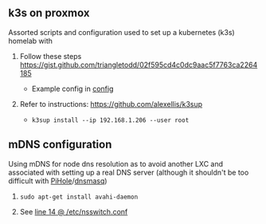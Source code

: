 ## k3s on proxmox 
Assorted scripts and configuration used to set up a kubernetes (k3s) homelab with 
1. Follow these steps https://gist.github.com/triangletodd/02f595cd4c0dc9aac5f7763ca2264185
   - Example config in [config](./config)

2. Refer to instructions: https://github.com/alexellis/k3sup
   - `k3sup install --ip 192.168.1.206 --user root`

## mDNS configuration
Using mDNS for node dns resolution as to avoid another LXC and associated with setting up a real DNS server (although it shouldn't be too difficult with [PiHole](https://community-scripts.github.io/ProxmoxVE/scripts?id=pihole)/[dnsmasq](https://pve.proxmox.com/wiki/Setup_Simple_Zone_With_SNAT_and_DHCP))

1. `sudo apt-get install avahi-daemon`

2. See [line 14 @ /etc/nsswitch.conf](./config/etc/nsswitch.conf)
